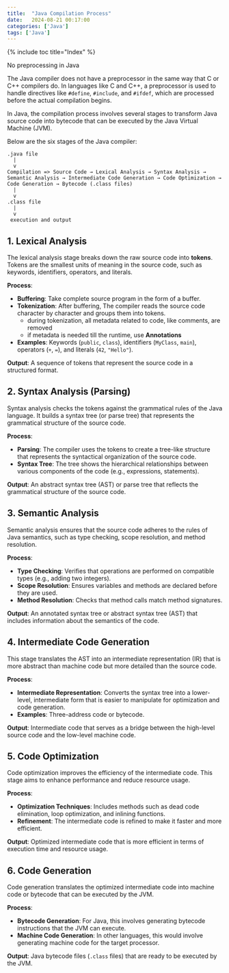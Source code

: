 ```yaml
---
title:  "Java Compilation Process"
date:   2024-08-21 00:17:00
categories: ['Java']
tags: ['Java']
---
```

{% include toc title="Index" %}

No preprocessing in Java

The Java compiler does not have a preprocessor in the same way that C or C++ compilers do.
In languages like C and C++, a preprocessor is used to handle directives like 
`#define`, `#include`, and `#ifdef`, which are processed before the actual compilation begins.

In Java, the compilation process involves several stages to transform Java source code into bytecode that can be executed by the Java Virtual Machine (JVM). 

Below are the six stages of the Java compiler:

```
.java file
  |
  v
Compilation => Source Code → Lexical Analysis → Syntax Analysis → Semantic Analysis → Intermediate Code Generation → Code Optimization → Code Generation → Bytecode (.class files)
  |
  v
.class file
  |
  v
 execution and output

```

## 1. Lexical Analysis
The lexical analysis stage breaks down the raw source code into **tokens**. 
Tokens are the smallest units of meaning in the source code, such as keywords, identifiers, 
operators, and literals.

**Process**:
- **Buffering**: Take complete source program in the form of a buffer.
- **Tokenization**: After buffering, The compiler reads the source code character by character and groups them into tokens.
  - during tokenization, all metadata related to code, like comments, are removed
  - if metadata is needed till the runtime, use **Annotations**
- **Examples**: Keywords (`public`, `class`), identifiers (`MyClass`, `main`), operators (`+`, `=`), and literals (`42`, `"Hello"`).

**Output**: A sequence of tokens that represent the source code in a structured format.

## 2. Syntax Analysis (Parsing)
Syntax analysis checks the tokens against the grammatical rules of the Java language. 
It builds a syntax tree (or parse tree) that represents the grammatical structure of the source code.

**Process**:
- **Parsing**: The compiler uses the tokens to create a tree-like structure that represents the
syntactical organization of the source code.
- **Syntax Tree**: The tree shows the hierarchical relationships between various 
components of the code (e.g., expressions, statements).

**Output**: An abstract syntax tree (AST) or parse tree that reflects the grammatical 
structure of the source code.

## 3. Semantic Analysis
Semantic analysis ensures that the source code adheres to the rules of Java semantics,
such as type checking, scope resolution, and method resolution.

**Process**:
- **Type Checking**: Verifies that operations are performed on compatible types (e.g., adding two integers).
- **Scope Resolution**: Ensures variables and methods are declared before they are used.
- **Method Resolution**: Checks that method calls match method signatures.

**Output**: An annotated syntax tree or abstract syntax tree (AST) that includes 
information about the semantics of the code.

## 4. Intermediate Code Generation
This stage translates the AST into an intermediate representation (IR) that 
is more abstract than machine code but more detailed than the source code.

**Process**:
- **Intermediate Representation**: Converts the syntax tree into a lower-level, 
intermediate form that is easier to manipulate for optimization and code generation.
- **Examples**: Three-address code or bytecode.

**Output**: Intermediate code that serves as a bridge between the high-level 
source code and the low-level machine code.

## 5. Code Optimization
Code optimization improves the efficiency of the intermediate code. 
This stage aims to enhance performance and reduce resource usage.

**Process**:
- **Optimization Techniques**: Includes methods such as dead code elimination,
loop optimization, and inlining functions.
- **Refinement**: The intermediate code is refined to make it faster and more efficient.

**Output**: Optimized intermediate code that is more efficient in terms of execution time and resource usage.

## 6. Code Generation
Code generation translates the optimized intermediate code into machine code 
or bytecode that can be executed by the JVM.

**Process**:
- **Bytecode Generation**: For Java, this involves generating bytecode instructions that the JVM can execute.
- **Machine Code Generation**: In other languages, this would involve generating
machine code for the target processor.

**Output**: Java bytecode files (`.class` files) that are ready to be executed by the JVM.



